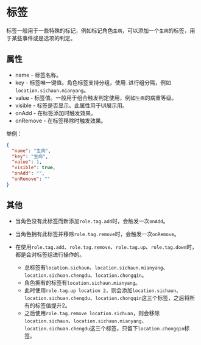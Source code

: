 # 标签

标签一般用于一些特殊的标记，例如标记角色`生病`，可以添加一个`生病`的标签，用于某些事件或是选项的判定。

## 属性

- name - 标签名称。
- key - 标签唯一键值。角色标签支持分组，使用`.`进行组分隔，例如`location.sichaun.mianyang`。
- value - 标签值。一般用于组合触发判定使用，例如`生病`的病重等级。
- visible - 标签是否显示。此属性用于UI展示用。
- onAdd - 在标签添加时触发效果。
- onRemove - 在标签移除时触发效果。

举例：

```json
{
  "name": "生病",
  "key": "生病",
  "value": 1,
  "visible": true,
  "onAdd": "",
  "onRemove": ""
}
```

## 其他

- 当角色没有此标签而新添加`role.tag.add`时，会触发一次`onAdd`。
- 当角色拥有此标签并移除`role.tag.remove`时，会触发一次`onRemove`。
- 在使用`role.tag.add`、`role.tag.remove`、`role.tag.up`、`role.tag.down`时，都是会对标签组进行操作的。

    - 总标签有`location.sichaun`、`location.sichaun.mianyang`、`location.sichuan.chengdu`、`location.chongqin`。
    - 角色拥有的标签有`location.sichaun.mianyang`。
    - 此时使用`role.tag.up location 2`，则会添加`location.sichaun`、`location.sichuan.chengdu`、`location.chongqin`这三个标签，之后将所有的标签值提升2。
    - 之后使用`role.tag.remove location.sichuan`，则会移除`location.sichaun`、`location.sichaun.mianyang`、`location.sichuan.chengdu`这三个标签，只留下`location.chongqin`标签。

